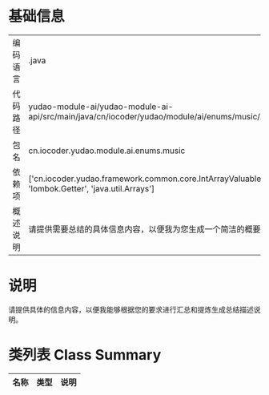 # 基础信息

|      |      |
|------|------|
| 编码语言 | .java |
| 代码路径 | yudao-module-ai/yudao-module-ai-api/src/main/java/cn/iocoder/yudao/module/ai/enums/music/AiMusicGenerateModeEnum.java |
| 包名 | cn.iocoder.yudao.module.ai.enums.music |
| 依赖项 | ['cn.iocoder.yudao.framework.common.core.IntArrayValuable', 'lombok.AllArgsConstructor', 'lombok.Getter', 'java.util.Arrays'] |
| 概述说明 | 请提供需要总结的具体信息内容，以便我为您生成一个简洁的概要说明。 |

# 说明

请提供具体的信息内容，以便我能够根据您的要求进行汇总和提炼生成总结描述说明。

# 类列表 Class Summary

| 名称   | 类型  | 说明 |
|-------|------|-------------|




